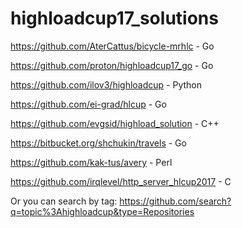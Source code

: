 # highloadcup17_solutions

https://github.com/AterCattus/bicycle-mrhlc - Go

https://github.com/proton/highloadcup17_go - Go

https://github.com/ilov3/highloadcup - Python

https://github.com/ei-grad/hlcup - Go

https://github.com/evgsid/highload_solution - C++

https://bitbucket.org/shchukin/travels - Go

https://github.com/kak-tus/avery - Perl

https://github.com/irqlevel/http_server_hlcup2017 - C

Or you can search by tag: https://github.com/search?q=topic%3Ahighloadcup&type=Repositories
